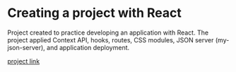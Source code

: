 # Creating a project with React

Project created to practice developing an application with React. The project applied Context API, hooks, routes, CSS modules, JSON server (my-json-server), and application deployment.

[project link](https://react-cinetag-mu.vercel.app/)
